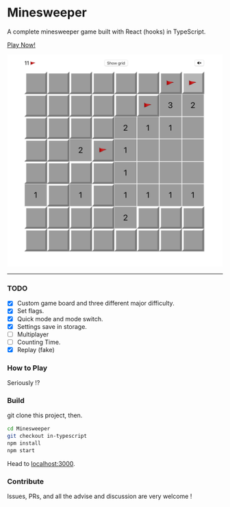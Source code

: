 # Minesweeper

A complete minesweeper game built with React (hooks) in TypeScript.

[Play Now!](https://admiring-davinci-96f9e2.netlify.com/)

![screenshot](screenshot.png)

---

### TODO

- [x] Custom game board and three different major difficulty.
- [x] Set flags.
- [x] Quick mode and mode switch.
- [x] Settings save in storage.
- [ ] Multiplayer
- [ ] Counting Time.
- [x] Replay (fake)

### How to Play

Seriously !?

### Build

git clone this project, then.

```bash
cd Minesweeper
git checkout in-typescript
npm install
npm start
```

Head to [localhost:3000](http://localhost:3000/).

### Contribute

Issues, PRs, and all the advise and discussion are very welcome !
